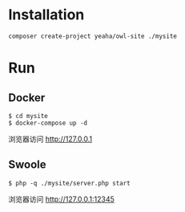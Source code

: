 # Installation

```
composer create-project yeaha/owl-site ./mysite
```

# Run

## Docker

```
$ cd mysite
$ docker-compose up -d
```

浏览器访问 http://127.0.0.1

## Swoole

```
$ php -q ./mysite/server.php start
```

浏览器访问 http://127.0.0.1:12345

